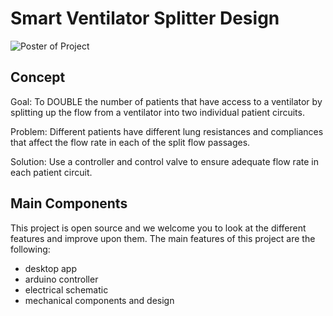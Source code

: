 # Smart Ventilator Splitter Design

![Poster of Project](https://omarHus.github.com/ventilator/images/ventPoster.png)
<!-- ![Poster of Project](images/ventPoster.png) -->

## Concept
Goal: To DOUBLE the number of patients that have access to a ventilator by splitting up the flow from a ventilator into two individual patient circuits.

Problem: Different patients have different lung resistances and compliances that affect the flow rate in each of the split flow passages.

Solution: Use a controller and control valve to ensure adequate flow rate in each patient circuit.

## Main Components
This project is open source and we welcome you to look at the different features and improve upon them. The main features of this project are the following:
- desktop app
- arduino controller
- electrical schematic
- mechanical components and design
